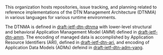 This organization hosts repositories, issue tracking, and planning related to reference implementations of the DTN Management Architecture (DTNMA) in various languages for various runtime environments.

The DTNMA is defined in [draft-ietf-dtn-dtnma](https://www.ietf.org/archive/id/draft-ietf-dtn-dtnma-14.html) with lower-level structural and behavioral Application Management Model (AMM) defined in [draft-ietf-dtn-amm](https://www.ietf.org/archive/id/draft-ietf-dtn-amm-01.html).
The encoding of managed data is accomplished by Application Resource Identifiers (ARI), defined in [draft-ietf-dtn-ari](https://www.ietf.org/archive/id/draft-ietf-dtn-ari-02.html), and encoding of Application Data Models (ADMs) defeind in [draft-ietf-dtn-adm-yang](https://www.ietf.org/archive/id/draft-ietf-dtn-adm-yang-01.html).
